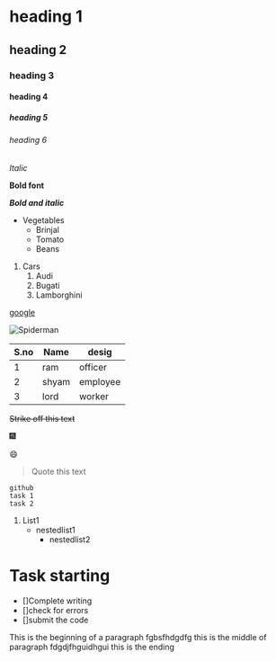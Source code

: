 # heading 1
## heading 2
### heading 3
#### heading 4
##### heading 5
###### heading 6

*Italic*

**Bold font**

***Bold and italic***

* Vegetables
  * Brinjal
  * Tomato
  * Beans

1. Cars
    1. Audi
    2. Bugati
    3. Lamborghini

[google](https://www.google.co.in/)

![Spiderman](https://upload.wikimedia.org/wikipedia/en/thumb/e/e1/Spider-Man_PS4_cover.jpg/220px-Spider-Man_PS4_cover.jpg)

S.no|Name|desig
-----|----|----
1|ram|officer
2|shyam|employee
3|lord|worker

~~Strike off this text~~

🎆

😄

>Quote this text

````
github
task 1
task 2
````
1. List1
   - nestedlist1
     - nestedlist2

# Task starting
- []Complete writing
- []check for errors
- []submit the code

This is the beginning of a paragraph
fgbsfhdgdfg
this is the middle of paragraph
fdgdjfhguidhgui
this is the ending

[^1]: This is afootnote
   
